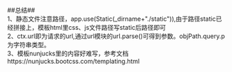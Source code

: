 ##总结##  
1、静态文件注意路径，app.use(Static(_dirname+"./static")),由于路径static已经拼接上，模板html里css、js文件路径写static后路径即可  
2、ctx.url即为请求的url,通过url模块的url.parse()可得到参数。objPath.query.p为字符串类型。  
3、模板nunjucks里的内容好难写，参考文档https://nunjucks.bootcss.com/templating.html